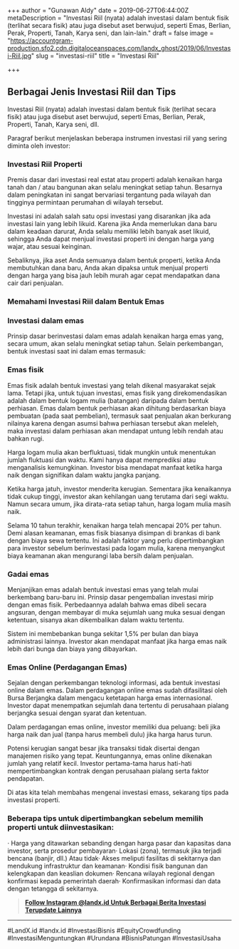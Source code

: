 +++
author = "Gunawan Aldy"
date = 2019-06-27T06:44:00Z
metaDescription = "Investasi Riil (nyata) adalah investasi dalam bentuk fisik (terlihat secara fisik) atau juga disebut aset berwujud, seperti Emas, Berlian, Perak, Properti, Tanah, Karya seni, dan lain-lain."
draft = false
image = "https://accountgram-production.sfo2.cdn.digitaloceanspaces.com/landx_ghost/2019/06/Investasi-Riil.jpg"
slug = "investasi-riil"
title = "Investasi Riil"

+++


## Berbagai Jenis Investasi Riil dan Tips

Investasi Riil (nyata) adalah investasi dalam bentuk fisik (terlihat secara fisik) atau juga disebut aset berwujud, seperti Emas, Berlian, Perak, Properti, Tanah, Karya seni, dll.

Paragraf berikut menjelaskan beberapa instrumen investasi riil yang sering diminta oleh investor:

### Investasi Riil Properti

Premis dasar dari investasi real estat atau properti adalah kenaikan harga tanah dan / atau bangunan akan selalu meningkat setiap tahun. Besarnya dalam peningkatan ini sangat bervariasi tergantung pada wilayah dan tingginya permintaan perumahan di wilayah tersebut.

Investasi ini adalah salah satu opsi investasi yang disarankan jika ada investasi lain yang lebih likuid. Karena jika Anda memerlukan dana baru dalam keadaan darurat, Anda selalu memiliki lebih banyak aset likuid, sehingga Anda dapat menjual investasi properti ini dengan harga yang wajar, atau sesuai keinginan.

Sebaliknya, jika aset Anda semuanya dalam bentuk properti, ketika Anda membutuhkan dana baru, Anda akan dipaksa untuk menjual properti dengan harga yang bisa jauh lebih murah agar cepat mendapatkan dana cair dari penjualan.

### Memahami Investasi Riil dalam Bentuk Emas

### Investasi dalam emas

Prinsip dasar berinvestasi dalam emas adalah kenaikan harga emas yang, secara umum, akan selalu meningkat setiap tahun. Selain perkembangan, bentuk investasi saat ini dalam emas termasuk:

### Emas fisik

Emas fisik adalah bentuk investasi yang telah dikenal masyarakat sejak lama. Tetapi jika, untuk tujuan investasi, emas fisik yang direkomendasikan adalah dalam bentuk logam mulia (batangan) daripada dalam bentuk perhiasan. Emas dalam bentuk perhiasan akan dihitung berdasarkan biaya pembuatan (pada saat pembelian), termasuk saat penjualan akan berkurang nilainya karena dengan asumsi bahwa perhiasan tersebut akan meleleh, maka investasi dalam perhiasan akan mendapat untung lebih rendah atau bahkan rugi.

Harga logam mulia akan berfluktuasi, tidak mungkin untuk menentukan jumlah fluktuasi dan waktu. Kami hanya dapat memprediksi atau menganalisis kemungkinan. Investor bisa mendapat manfaat ketika harga naik dengan signifikan dalam waktu jangka panjang.

Ketika harga jatuh, investor menderita kerugian. Sementara jika kenaikannya tidak cukup tinggi, investor akan kehilangan uang terutama dari segi waktu. Namun secara umum, jika dirata-rata setiap tahun, harga logam mulia masih naik.

Selama 10 tahun terakhir, kenaikan harga telah mencapai 20% per tahun. Demi alasan keamanan, emas fisik biasanya disimpan di brankas di bank dengan biaya sewa tertentu. Ini adalah faktor yang perlu dipertimbangkan para investor sebelum berinvestasi pada logam mulia, karena menyangkut biaya keamanan akan mengurangi laba bersih dalam penjualan.

### Gadai emas

Menjanjikan emas adalah bentuk investasi emas yang telah mulai berkembang baru-baru ini. Prinsip dasar pengembalian investasi mirip dengan emas fisik. Perbedaannya adalah bahwa emas dibeli secara angsuran, dengan membayar di muka sejumlah uang muka sesuai dengan ketentuan, sisanya akan dikembalikan dalam waktu tertentu.

Sistem ini membebankan bunga sekitar 1,5% per bulan dan biaya administrasi lainnya. Investor akan mendapat manfaat jika harga emas naik lebih dari bunga dan biaya yang dibayarkan.

### Emas Online (Perdagangan Emas)

Sejalan dengan perkembangan teknologi informasi, ada bentuk investasi online dalam emas. Dalam perdagangan online emas sudah difasilitasi oleh Bursa Berjangka dalam mengacu ketetapan harga emas internasional. Investor dapat menempatkan sejumlah dana tertentu di perusahaan pialang berjangka sesuai dengan syarat dan ketentuan.

Dalam perdagangan emas online, investor memiliki dua peluang: beli jika harga naik dan jual (tanpa harus membeli dulu) jika harga harus turun.

Potensi kerugian sangat besar jika transaksi tidak disertai dengan manajemen risiko yang tepat. Keuntungannya, emas online dikenakan jumlah yang relatif kecil. Investor pertama-tama harus hati-hati mempertimbangkan kontrak dengan perusahaan pialang serta faktor pendapatan.

Di atas kita telah membahas mengenai investasi emass, sekarang tips pada investasi properti.

### Beberapa tips untuk dipertimbangkan sebelum memilih properti untuk diinvestasikan:

· Harga yang ditawarkan sebanding dengan harga pasar dan kapasitas dana investor, serta prosedur pembayaran· Lokasi (zona), termasuk jika terjadi bencana (banjir, dll.) Atau tidak· Akses meliputi fasilitas di sekitarnya dan mendukung infrastruktur dan keamanan· Kondisi fisik bangunan dan kelengkapan dan keaslian dokumen· Rencana wilayah regional dengan konfirmasi kepada pemerintah daerah· Konfirmasikan informasi dan data dengan tetangga di sekitarnya.

> [**Follow Instagram @landx.id Untuk Berbagai Berita Investasi Terupdate Lainnya**](https://instagram.com/landx.id?utm_medium=copy_link)

---

#LandX.id	#landx.id	#InvestasiBisnis	#EquityCrowdfunding	#InvestasiMenguntungkan	#Urundana	#BisnisPatungan	#InvestasiUsaha

